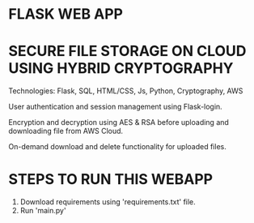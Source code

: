 # FLASK WEB APP
# SECURE FILE STORAGE ON CLOUD USING HYBRID CRYPTOGRAPHY


Technologies: Flask, SQL, HTML/CSS, Js, Python, Cryptography, AWS

User authentication and session management using Flask-login.

Encryption and decryption using AES & RSA before uploading and downloading file from AWS Cloud.

On-demand download and delete functionality for uploaded files.

# STEPS TO RUN THIS WEBAPP

1. Download requirements using 'requirements.txt' file.
2. Run 'main.py' 
